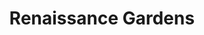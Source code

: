 ---
pid: CH1080
title: Renaissance Gardens
location_transcription: Garden (Any)
zipcode: CT06511
outside_phl: New Haven CT
neighborhood: 
age: '29'
age_range: 20-29
instagram: 
image_file_name: CH_108.jpg
proposal_transcription: 'Sculptor garden with large modern art pieces, Ref: Anton
  Smit (sculptor) - put in any garden'
topic: Art,Environment,Uplifting
topic_summary: 0, 0, 0
type: Garden,Sculpture Statue,Park
keywords_other: Garden, Sculpture
credit: 
image_labels: Renaissance Gardens
twitter: 
facebook: 
permalink: "/monuments/ch1080/"
layout: item-page
---